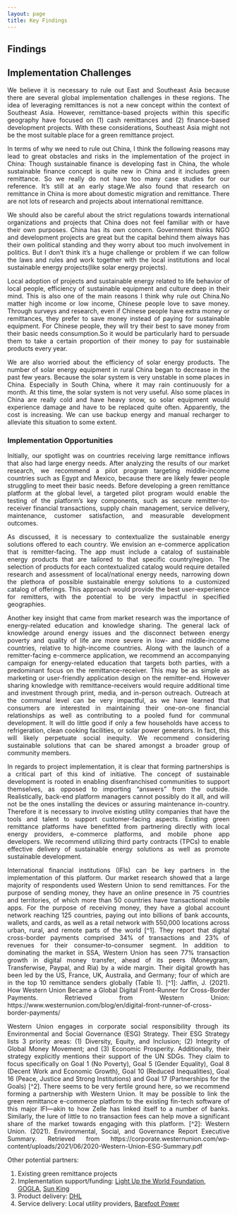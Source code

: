```yaml
---
layout: page
title: Key Findings
---
```


## Findings ##

## Implementation Challenges ###

  
<p align="justify"> We believe it is necessary to rule out East and Southeast Asia because there are several global implementation challenges in these regions.
The idea of leveraging remittances is not a new concept within the context of Southeast Asia. However, remittance-based projects within this specific geography have focused on (1) cash remittances and (2) finance-based development projects. With these considerations, Southeast Asia might not be the most suitable place for a green remittance project.</p>

<p align="justify"> In terms of why we need to rule out China, I think the following reasons may lead to great obstacles and risks in the implementation of the project in China: Though sustainable finance is developing fast in China, the whole sustainable finance concept is quite new in China and it includes green remittance. So we really do not have too many case studies for our reference. It’s still at an early stage.We also found that research on remittance in China is more about domestic migration and remittance. There are not lots of research and projects about  international remittance.</p>

<p align="justify">We should also be careful about the strict regulations towards international organizations and projects that China does not feel familiar with or have their own purposes. China has its own concern. Government thinks NGO and development projects are great but the capital behind them always has their own political standing and they worry about too much involvement in politics. But I don’t think it’s a huge challenge or problem if we can follow the laws and rules and work together with the local institutions and local sustainable energy projects(like solar energy projects).</p>

<p align="justify">Local adoption of projects and sustainable energy related to life behavior of local people, efficiency of sustainable equipment and culture deep in their mind. This is also one of the main reasons I think why rule out China.No matter high income or low income, Chinese people love to save money. Through surveys and research, even if Chinese people have extra money or remittances, they prefer to save money instead of paying for sustainable equipment. For Chinese people, they will try their best to save money from their basic needs consumption.So it would be particularly hard to persuade them to take a certain proportion of their money to pay for sustainable products every year.</p>

<p align="justify">We are also worried about the efficiency of solar energy products. The number of solar energy equipment in rural China began to decrease in the past few years. Because the solar system is very unstable in some places in China. Especially in South China, where it may rain continuously for a month. At this time, the solar system is not very useful. Also some places in China are really cold and have heavy snow, so solar equipment would experience damage and have to be replaced quite often. Apparently, the cost is increasing. We can use backup energy and manual recharger to alleviate this situation to some extent.</p>

### Implementation Opportunities ###

<p align="justify">Initially, our spotlight was on countries receiving large remittance inflows that also had large energy needs. After analyzing the results of our market research, we recommend a pilot program targeting middle-income countries such as Egypt and Mexico, because there are likely fewer people struggling to meet their basic needs. Before developing a green remittance platform at the global level, a targeted pilot program would enable the testing of the platform’s key components, such as secure remitter-to-receiver financial transactions, supply chain management, service delivery, maintenance, customer satisfaction, and measurable development outcomes.</p>
<p align="justify">As discussed, it is necessary to contextualize the sustainable energy solutions offered to each country. We envision an e-commerce application that is remitter-facing. The app must include a catalog of sustainable energy products that are tailored to that specific country/region. The selection of products for each contextualized catalog would require detailed research and assessment of local/national energy needs, narrowing down the plethora of possible sustainable energy solutions to a customized catalog of offerings. This approach would provide the best user-experience for remitters, with the potential to be very impactful in specified geographies.</p>

<p align="justify"> Another key insight that came from market research was the importance of energy-related education and knowledge sharing. The general lack of knowledge around energy issues and the disconnect between energy poverty and quality of life are more severe in low- and middle-income countries, relative to high-income countries. Along with the launch of a remitter-facing e-commerce application, we recommend an accompanying campaign for energy-related education that targets both parties, with a predominant focus on the remittance-receiver. This may be as simple as marketing or user-friendly application design on the remitter-end. However sharing knowledge with remittance-receivers would require additional time and investment through print, media, and in-person outreach. Outreach at the communal level can be very impactful, as we have learned that consumers are interested in maintaining their one-on-one financial relationships as well as contributing to a pooled fund for communal development. It will do little good if only a few households have access to refrigeration, clean cooking facilities, or solar power generators. In fact, this will likely perpetuate social inequity. We recommend considering sustainable solutions that can be shared amongst a broader group of community members.</p>

<p align="justify">In regards to project implementation, it is clear that forming partnerships is a critical part of this kind of initiative. The concept of sustainable development is rooted in enabling disenfranchised communities to support themselves, as opposed to importing “answers” from the outside. Realistically, back-end platform managers cannot possibly do it all, and will not be the ones installing the devices or assuring maintenance in-country. Therefore it is necessary to involve existing utility companies that have the tools and talent to support customer-facing aspects. Existing green remittance platforms have benefitted from partnering directly with local energy providers, e-commerce platforms, and mobile phone app developers. We recommend utilizing third party contracts (TPCs) to enable effective delivery of sustainable energy solutions as well as promote sustainable development.</p>

<p align="justify">International financial institutions (IFIs) can be key partners in the implementation of this platform. Our market research showed that a large majority of respondents used Western Union to send remittances. For the purpose of sending money, they have an online presence in 75 countries and territories, of which more than 50 countries have transactional mobile apps. For the purpose of receiving money, they have a global account network reaching 125 countries, paying out into billions of bank accounts, wallets, and cards, as well as a retail network with 550,000 locations across urban, rural, and remote parts of the world [^1]. They report that digital cross-border payments comprised 34% of transactions and 23% of revenues for their consumer-to-consumer segment. In addition to dominating the market in SSA, Western Union has seen 77% transaction growth in digital money transfer, ahead of its peers (Moneygram, Transferwise, Paypal, and Ria) by a wide margin. Their digital growth has been led by the US, France, UK, Australia, and Germany; four of which are in the top 10 remittance senders globally (Table 1).
[^1]: Jaffin, J. (2021). How Western Union Became a Global Digital Front-Runner for Cross-Border Payments. Retrieved from Western Union: https://www.westernunion.com/blog/en/digital-front-runner-of-cross-border-payments/
  </p>


<p align="justify">Western Union engages in corporate social responsibility through its Environmental and Social Governance (ESG) Strategy. Their ESG Strategy lists 3 priority areas: (1) Diversity, Equity, and Inclusion; (2) Integrity of Global Money Movement; and (3) Economic Prosperity. Additionally, their strategy explicitly mentions their support of the UN SDGs. They claim to focus specifically on Goal 1 (No Poverty), Goal 5 (Gender Equality), Goal 8 (Decent Work and Economic Growth), Goal 10 (Reduced Inequalities), Goal 16 (Peace, Justice and Strong Institutions) and Goal 17 (Partnerships for the Goals) [^2]. There seems to be very fertile ground here, so we recommend forming a partnership with Western Union. It may be possible to link the green remittance e-commerce platform to the existing fin-tech software of this major IFI—akin to how Zelle has linked itself to a number of banks. Similarly, the lure of little to no transaction fees can help move a significant share of the market towards engaging with this platform.
[^2]: Western Union. (2021). Environmental, Social, and Governance Report Executive Summary. Retrieved from https://corporate.westernunion.com/wp-content/uploads/2021/06/2020-Western-Union-ESG-Summary.pdf </p>


Other potential partners:

1. Existing green remittance projects
2. Implementation support/funding: [Light Up the World Foundation](https://lutw.org/home/about-us/), [GOGLA](https://africa.unlockingsolarcapital.com/about-gogla), [Sun King](https://sunking.com/about-sun-king/)
3. Product delivery: [DHL](https://www.dhl.com/global-en/home/about-us/sustainability.html)
4. Service delivery: Local utility providers, [Barefoot Power](https://www.barefootpower.com/about-us.html)


